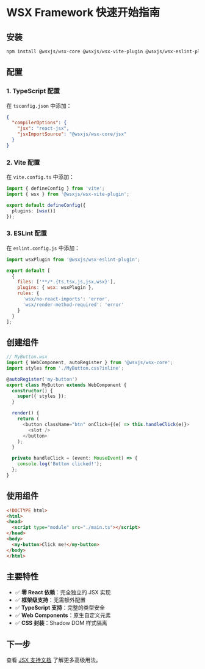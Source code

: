 # WSX Framework 快速开始指南

## 安装

```bash
npm install @wsxjs/wsx-core @wsxjs/wsx-vite-plugin @wsxjs/wsx-eslint-plugin
```

## 配置

### 1. TypeScript 配置

在 `tsconfig.json` 中添加：

```json
{
  "compilerOptions": {
    "jsx": "react-jsx",
    "jsxImportSource": "@wsxjs/wsx-core/jsx"
  }
}
```

### 2. Vite 配置

在 `vite.config.ts` 中添加：

```typescript
import { defineConfig } from 'vite';
import { wsx } from '@wsxjs/wsx-vite-plugin';

export default defineConfig({
  plugins: [wsx()]
});
```

### 3. ESLint 配置

在 `eslint.config.js` 中添加：

```javascript
import wsxPlugin from '@wsxjs/wsx-eslint-plugin';

export default [
  {
    files: ['**/*.{ts,tsx,js,jsx,wsx}'],
    plugins: { wsx: wsxPlugin },
    rules: {
      'wsx/no-react-imports': 'error',
      'wsx/render-method-required': 'error'
    }
  }
];
```

## 创建组件

```typescript
// MyButton.wsx
import { WebComponent, autoRegister } from '@wsxjs/wsx-core';
import styles from './MyButton.css?inline';

@autoRegister('my-button')
export class MyButton extends WebComponent {
  constructor() {
    super({ styles });
  }

  render() {
    return (
      <button className="btn" onClick={(e) => this.handleClick(e)}>
        <slot />
      </button>
    );
  }

  private handleClick = (event: MouseEvent) => {
    console.log('Button clicked!');
  };
}
```

## 使用组件

```html
<!DOCTYPE html>
<html>
<head>
  <script type="module" src="./main.ts"></script>
</head>
<body>
  <my-button>Click me!</my-button>
</body>
</html>
```

## 主要特性

- ✅ **零 React 依赖**：完全独立的 JSX 实现
- ✅ **框架级支持**：无需额外配置
- ✅ **TypeScript 支持**：完整的类型安全
- ✅ **Web Components**：原生自定义元素
- ✅ **CSS 封装**：Shadow DOM 样式隔离

## 下一步

查看 [JSX 支持文档](JSX_SUPPORT.md) 了解更多高级用法。 

